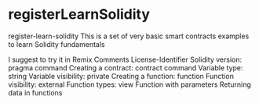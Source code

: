 # registerLearnSolidity
register-learn-solidity
This is a set of very basic smart contracts examples to learn Solidity fundamentals

I suggest to try it in Remix
Comments
License-Identifier
Solidity version: pragma command
Creating a contract: contract command
Variable type: string
Variable visibility: private
Creating a function: function
Function visibility: external
Function types: view
Function with parameters
Returning data in functions
